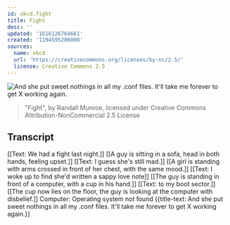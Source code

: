 ```yaml
---
id: xkcd.fight
title: Fight
desc: ''
updated: '1616126764661'
created: '1194595200000'
sources:
  name: xkcd
  url: 'https://creativecommons.org/licenses/by-nc/2.5/'
  license: Creative Commons 2.5
---
```

![And she put sweet nothings in all my .conf files.  It'll take me forever to get X working again.](https://imgs.xkcd.com/comics/fight.png)
> "Fight", by Randall Munroe, licensed under Creative Commons Attribution-NonCommercial 2.5 License

## Transcript
[[Text: We had a fight last night.]]
[[A guy is sitting in a sofa, head in both hands, feeling upset.]]
[[Text: I guess she's still mad.]]
[[A girl is standing with arms crossed in front of her chest, with the same mood.]]
[[Text: I woke up to find she'd written a sappy love note]]
[[The guy is standing in front of a computer, with a cup in his hand.]]
[[Text: to my boot sector.]]
[[The cup now lies on the floor, the guy is looking at the computer with disbelief.]]
Computer: Operating system not found
{{title-text: And she put sweet nothings in all my .conf files.  It'll take me forever to get X working again.}}
